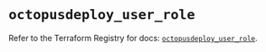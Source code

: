 # `octopusdeploy_user_role`

Refer to the Terraform Registry for docs: [`octopusdeploy_user_role`](https://registry.terraform.io/providers/octopusdeploylabs/octopusdeploy/0.43.2/docs/resources/user_role).
